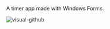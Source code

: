 A timer app made with Windows Forms.

![visual-github](https://github.com/inTheOctagon/timer-wfa/assets/93601245/11a167c4-c2f6-4985-89a9-19c3c7f9c42a)
